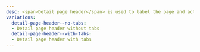 ```yaml
---
desc: <span>Detail page header</span> is used to label the page and act as a form of navigation.
variations:
  detail-page-header--no-tabs:
  - Detail page header without tabs
  detail-page-header--with-tabs:
  - Detail page header with tabs
---
```

